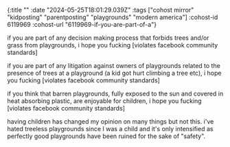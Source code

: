 {:title ""
 :date "2024-05-25T18:01:29.039Z"
 :tags ["cohost mirror" "kidposting" "parentposting" "playgrounds" "modern america"]
 :cohost-id 6119969
 :cohost-url "6119969-if-you-are-part-of-a"}

if you are part of any decision making process that forbids trees and/or grass from playgrounds, i hope you fucking [violates facebook community standards]

if you are part of any litigation against owners of playgrounds related to the presence of trees at a playground (a kid got hurt climbing a tree etc), i hope you fucking [violates facebook community standards]

if you think that barren playgrounds, fully exposed to the sun and covered in heat absorbing plastic, are enjoyable for children, i hope you fucking [violates facebook community standards]

having children has changed my opinion on many things but not this. i've hated treeless playgrounds since I was a child and it's only intensified as perfectly good playgrounds have been ruined for the sake of "safety".